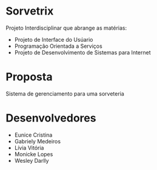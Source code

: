 # Sorvetrix
Projeto Interdisciplinar que abrange as matérias:
- Projeto de Interface do Usúario
- Programação Orientada a Serviços
- Projeto de Desenvolvimento de Sistemas para Internet

# Proposta
Sistema de gerenciamento para uma sorveteria

# Desenvolvedores
- Eunice Cristina 
- Gabriely Medeiros 
- Lívia Vitória
- Monicke Lopes
- Wesley Darlly
